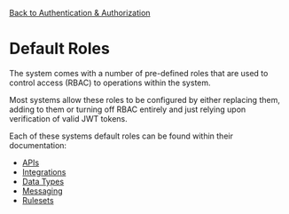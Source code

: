 [Back to Authentication & Authorization](/src/support.documentation/auth)

# Default Roles

The system comes with a number of pre-defined roles that are used to control access (RBAC) to operations within the system.

Most systems allow these roles to be configured by either replacing them, adding to them or turning off RBAC entirely and just relying upon verification of valid JWT tokens.

Each of these systems default roles can be found within their documentation:

*   [APIs](/src/support.documentation/apis/routes)
*   [Integrations](/src/support.documentation/integrations)
*   [Data Types](/src/support.documentation/data)
*   [Messaging](/src/support.documentation/messaging)
*   [Rulesets](/src/support.documentation/rulesets)